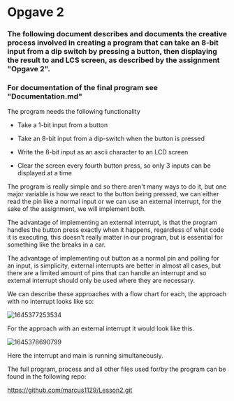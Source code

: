 # Opgave 2

### The following document describes and documents the creative process involved in creating a program that can take an 8-bit input from a dip switch by pressing a button, then displaying the result to and LCS screen, as described by the assignment "Opgave 2".

### For documentation of the final program see "Documentation.md"

The program needs the following functionality

- Take a 1-bit input from a button

- Take an 8-bit input from a dip-switch when the button is pressed
- Write the 8-bit input as an ascii character to an LCD screen
- Clear the screen every fourth button press, so only 3 inputs can be displayed at a time



The program is really simple and so there aren't many ways to do it, but one major variable is how we react to the button being pressed, we can either read the pin like a normal input or we can use an external interrupt, for the sake of the assignment, we will implement both.

The advantage of implementing an external interrupt, is that the program handles the button press exactly when it happens, regardless of what code it is executing, this doesn't really matter in our program, but is essential for something like the breaks in a car.

The advantage of implementing out button as a normal pin and polling for an input, is simplicity, external interrupts are better in almost all cases, but there are a limited amount of pins that can handle an interrupt and so external interrupt should only be used where they are necessary.



We can describe these approaches with a flow chart for each, the approach with no interrupt looks like so:

![1645377253534](C:\Users\marcu\AppData\Roaming\Typora\typora-user-images\1645377253534.png)

For the approach with an external interrupt it would look like this.

![1645378690799](C:\Users\marcu\AppData\Roaming\Typora\typora-user-images\1645378690799.png)

Here the interrupt and main is running simultaneously.





The full program, process and all other files used for/by the program can be found in the following repo:

https://github.com/marcus1129/Lesson2.git